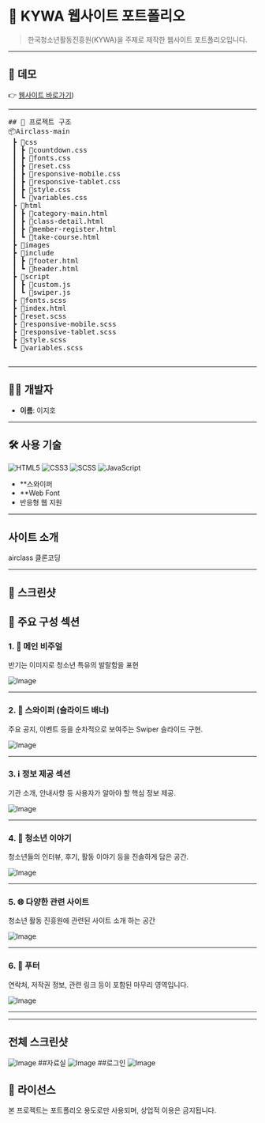 

 # 🎨 KYWA 웹사이트 포트폴리오

> 한국청소년활동진흥원(KYWA)을 주제로 제작한 웹사이트 포트폴리오입니다.

---

## 🔗 데모

👉 [웹사이트 바로가기](https://siblin123.github.io/AirClass/))  

---
<pre>
## 📁 프로젝트 구조
📦Airclass-main
 ┣ 📂css
 ┃ ┣ 📜countdown.css
 ┃ ┣ 📜fonts.css
 ┃ ┣ 📜reset.css
 ┃ ┣ 📜responsive-mobile.css
 ┃ ┣ 📜responsive-tablet.css
 ┃ ┣ 📜style.css
 ┃ ┗ 📜variables.css
 ┣ 📂html
 ┃ ┣ 📜category-main.html
 ┃ ┣ 📜class-detail.html
 ┃ ┣ 📜member-register.html
 ┃ ┗ 📜take-course.html
 ┣ 📂images
 ┣ 📂include
 ┃ ┣ 📜footer.html
 ┃ ┗ 📜header.html
 ┣ 📂script
 ┃ ┣ 📜custom.js
 ┃ ┗ 📜swiper.js
 ┣ 📜fonts.scss
 ┣ 📜index.html
 ┣ 📜reset.scss
 ┣ 📜responsive-mobile.scss
 ┣ 📜responsive-tablet.scss
 ┣ 📜style.scss
 ┗ 📜variables.scss
        
</pre>



---

## 🧑‍💻 개발자

- **이름**: 이지호  

---

## 🛠️ 사용 기술
![HTML5](https://img.shields.io/badge/HTML5-E34F26?style=for-the-badge&logo=html5&logoColor=white)
![CSS3](https://img.shields.io/badge/CSS3-1572B6?style=for-the-badge&logo=css3&logoColor=white)
![SCSS](https://img.shields.io/badge/SCSS-CC6699?style=for-the-badge&logo=sass&logoColor=white)
![JavaScript](https://img.shields.io/badge/JavaScript-F7DF1E?style=for-the-badge&logo=javascript&logoColor=black)



- **스와이퍼
- **Web Font
- 반응형 웹 지원

---

## 사이트 소개
airclass 클론코딩


---

## 📸 스크린샷

## 📌 주요 구성 섹션

### 1. 🎯 메인 비주얼  
반기는 이미지로 청소년 특유의 발랄함을 표현

![Image](https://github.com/user-attachments/assets/54f58477-e918-4d7f-8e40-85d4839a6491)

---

### 2. 🔄 스와이퍼 (슬라이드 배너)  
주요 공지, 이벤트 등을 순차적으로 보여주는 Swiper 슬라이드 구현.

![Image](https://github.com/user-attachments/assets/1e2077f1-7cf0-4efc-9a81-16700b548ade)

---

### 3. ℹ️ 정보 제공 섹션  
기관 소개, 안내사항 등 사용자가 알아야 할 핵심 정보 제공.

![Image](https://github.com/user-attachments/assets/90644922-d76f-4e8b-9fc3-8097af12eaf4)

---

### 4. 👧 청소년 이야기  
청소년들의 인터뷰, 후기, 활동 이야기 등을 진솔하게 담은 공간.

![Image](https://github.com/user-attachments/assets/cf3b2a70-527f-4ef6-8596-66d4597cd5d1)

---

### 5. 🌐 다양한 관련 사이트  
청소년 활동 진흥원에 관련된 사이트 소개 하는 공간

![Image](https://github.com/user-attachments/assets/bcfec5cd-b0d7-4ab6-a701-521561030906)

---

### 6. 📮 푸터  
연락처, 저작권 정보, 관련 링크 등이 포함된 마무리 영역입니다.

![Image](https://github.com/user-attachments/assets/52844e27-d2f3-4178-b5ec-ca7f29a16f33)

---

---

## 전체 스크린샷
![Image](https://github.com/user-attachments/assets/38d06cc3-bb7a-4adb-a7d3-cf76010797c5)
##자료실
![Image](https://github.com/user-attachments/assets/2447bf6b-7d4c-4921-beb7-6a09b034f992)
##로그인
![Image](https://github.com/user-attachments/assets/09ebc7d0-d8e2-4dff-be42-13c034601cf0)

## 📝 라이선스

본 프로젝트는 포트폴리오 용도로만 사용되며, 상업적 이용은 금지됩니다.
